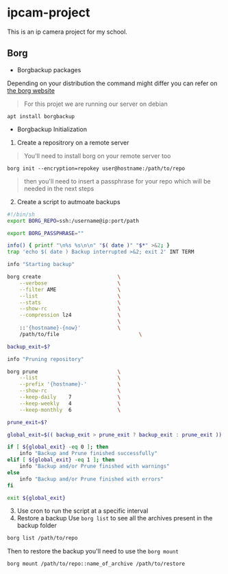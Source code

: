 # ipcam-project
This is an ip camera project for my school.

## Borg 
* Borgbackup packages

Depending on your distribution the command might differ you can refer on [the borg website](https://borgbackup.readthedocs.io/en/stable/installation.html)
> For this projet we are running our server on debian
```
apt install borgbackup
```
* Borgbackup Initialization
1. Create a repositrory on a remote server
> You'll need to install borg on your remote server too
```
borg init --encryption=repokey user@hostname:/path/to/repo
```
> then you'll need to insert a passphrase for your repo which will be needed in the next steps

2. Create a script to autmoate backups

```bash
#!/bin/sh
export BORG_REPO=ssh:/username@ip:port/path

export BORG_PASSPHRASE=""

info() { printf "\n%s %s\n\n" "$( date )" "$*" >&2; }
trap 'echo $( date ) Backup interrupted >&2; exit 2' INT TERM

info "Starting backup"

borg create                         \
    --verbose                       \
    --filter AME                    \
    --list                          \
    --stats                         \
    --show-rc                       \
    --compression lz4               \
                                    \
    ::'{hostname}-{now}'            \
    /path/to/file                          \

backup_exit=$?

info "Pruning repository"

borg prune                          \
    --list                          \
    --prefix '{hostname}-'          \
    --show-rc                       \
    --keep-daily    7               \
    --keep-weekly   4               \
    --keep-monthly  6               \

prune_exit=$?

global_exit=$(( backup_exit > prune_exit ? backup_exit : prune_exit ))

if [ ${global_exit} -eq 0 ]; then
    info "Backup and Prune finished successfully"
elif [ ${global_exit} -eq 1 ]; then
    info "Backup and/or Prune finished with warnings"
else
    info "Backup and/or Prune finished with errors"
fi

exit ${global_exit}


```

3. Use cron to run the script at a specific interval
4. Restore a backup
Use `borg list` to see all the archives present in the backup folder
```bash
borg list /path/to/repo
```
Then to restore the backup you'll need to use the `borg mount`
```bash
borg mount /path/to/repo::name_of_archive /path/to/restore
```
